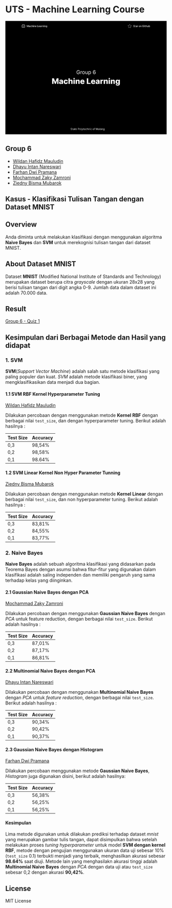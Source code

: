 # UTS - Machine Learning Course

![screen](screen.png)

## Group 6

- [Wildan Hafidz Mauludin](https://github.com/nikoshaa)
- [Dhayu Intan Nareswari](https://github.com/DhayuIntan)
- [Farhan Dwi Pramana](https://github.com/FarhanDwiPramana)
- [Mochammad Zaky Zamroni](https://github.com/zakyzuf)
- [Ziedny Bisma Mubarok](https://github.com/Ziedny28)

## Kasus - Klasifikasi Tulisan Tangan dengan Dataset MNIST

## Overview

Anda diminta untuk melakukan klasifikasi dengan menggunakan algoritma **Naive Bayes** dan **SVM** untuk merekognisi tulisan tangan dari dataset MNIST.

## About Dataset MNIST

Dataset **MNIST** (Modified National Institute of Standards and Technology) merupakan dataset berupa citra _grayscale_ dengan ukuran 28x28 yang berisi tulisan tangan dari digit angka 0-9. Jumlah data dalam dataset ini adalah 70.000 data.

## Result

[Group 6 - Quiz 1](./Group_6_Quiz_1.ipynb)

## Kesimpulan dari Berbagai Metode dan Hasil yang didapat

### 1. SVM

**SVM**(_Support Vector Machine_) adalah salah satu metode klasifikasi yang paling populer dan kuat. _SVM_ adalah metode klasifikasi biner, yang mengklasifikasikan data menjadi dua bagian.

#### 1.1 SVM RBF Kernel Hyperparameter Tuning

[Wildan Hafidz Mauludin](https://github.com/nikoshaa)

Dilakukan percobaan dengan menggunakan metode **Kernel RBF** dengan berbagai nilai `test_size`, dan dengan hyperparameter tuning. Berikut adalah hasilnya :

| Test Size | Accuracy |
| --------- | -------- |
| 0,3       | 98,54%   |
| 0,2       | 98,58%   |
| 0,1       | 98.64%   |

#### 1.2 SVM Linear Kernel Non Hyper Parameter Tunning

[Ziedny Bisma Mubarok](https://github.com/Ziedny28)

Dilakukan percobaan dengan menggunakan metode **Kernel Linear** dengan berbagai nilai `test_size`, dan non hyperparameter tuning. Berikut adalah hasilnya :

| Test Size | Accuracy |
| --------- | -------- |
| 0,3       | 83,81%   |
| 0,2       | 84,55%   |
| 0,1       | 83,77%   |

### 2. Naive Bayes

**Naive Bayes** adalah sebuah algoritma klasifikasi yang didasarkan pada Teorema Bayes dengan asumsi bahwa fitur-fitur yang digunakan dalam klasifikasi adalah saling independen dan memiliki pengaruh yang sama terhadap kelas yang diinginkan.

#### 2.1 Gaussian Naive Bayes dengan PCA

[Mochammad Zaky Zamroni](https://github.com/zakyzuf)

Dilakukan percobaan dengan menggunakan **Gaussian Naive Bayes** dengan _PCA_ untuk feature reduction, dengan berbagai nilai `test_size`. Berikut adalah hasilnya :

| Test Size | Accuracy |
| --------- | -------- |
| 0,3       | 87,01%   |
| 0,2       | 87,17%   |
| 0,1       | 86,81%   |

#### 2.2 Multinomial Naive Bayes dengan PCA

[Dhayu Intan Nareswari](https://github.com/DhayuIntan)

Dilakukan percobaan dengan menggunakan **Multinomial Naive Bayes** dengan _PCA_ untuk _feature reduction_, dengan berbagai nilai `test_size`. Berikut adalah hasilnya :

| Test Size | Accuracy |
| --------- | -------- |
| 0,3       | 90,34%   |
| 0,2       | 90,42%   |
| 0,1       | 90,37%   |

#### 2.3 Gaussian Naive Bayes dengan Histogram

[Farhan Dwi Pramana](https://github.com/FarhanDwiPramana)

Dilakukan percobaan menggunakan metode **Gaussian Naive Bayes**, _Histogram_ juga digunakan disini, berikut adalah hasilnya:

| Test Size | Accuracy |
| --------- | -------- |
| 0,3       | 56,38%   |
| 0,2       | 56,25%   |
| 0,1       | 56,25%   |

#### Kesimpulan

Lima metode digunakan untuk dilakukan prediksi terhadap dataset _mnist_ yang merupakan gambar tulis tangan, dapat disimpulkan bahwa setelah melakukan proses _tuning hyperparameter_ untuk model **SVM dengan kernel RBF**, metode dengan pengujian menggunakan ukuran data uji sebesar 10% (`test_size` 0.1) terbukti menjadi yang terbaik, menghasilkan akurasi sebesar **98.64%** saat diuji. Metode lain yang menghasilakn akurasi tinggi adalah **Multinomial Naive Bayes** dengan _PCA_ dengan data uji atau `test_size` sebesar 0,2 dengan akurasi **90,42%**.

## License

MIT License
